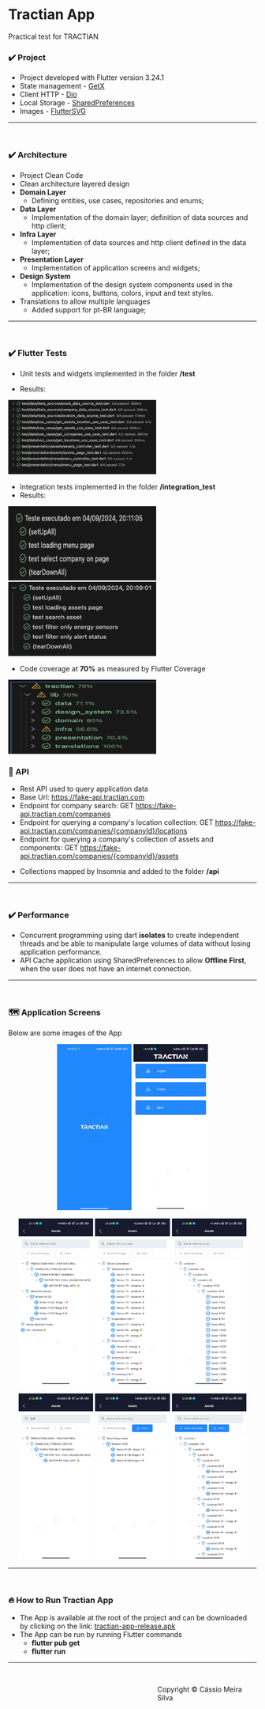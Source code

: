 # Tractian App

Practical test for TRACTIAN

### ✔️ Project
- Project developed with Flutter version 3.24.1
- State management - [GetX](https://pub.dev/packages/get)
- Client HTTP - [Dio](https://pub.dev/packages/dio)
- Local Storage - [SharedPreferences](https://pub.dev/packages/shared_preferences)
- Images - [FlutterSVG](https://pub.dev/packages/flutter_svg)
---
<br />

### ✔️ Architecture
- Project Clean Code
- Clean architecture layered design
- **Domain Layer**
  - Defining entities, use cases, repositories and enums;
- **Data Layer**
  - Implementation of the domain layer; definition of data sources and http client;
- **Infra Layer**
  - Implementation of data sources and http client defined in the data layer;
- **Presentation Layer**
  - Implementation of application screens and widgets;
- **Design System**
  - Implementation of the design system components used in the application: icons, buttons, colors, input and text styles.
- Translations to allow multiple languages
  - Added support for pt-BR language;
---
<br />

### ✔️ Flutter Tests
- Unit tests and widgets implemented in the folder **/test**

- Results:
<p align="left"> 
  <img src="screenshots/test/test.png" width="300" height="150" title="hover text"> 
</p>

- Integration tests implemented in the folder **/integration_test**
- Results:

<p align="left"> 
  <img src="screenshots/integration_test/menu.png" width="300" height="150" title="hover text"> 
  <img src="screenshots/integration_test/assets.png" width="300" height="150"  title="hover text"> 
</p>

- Code coverage at **70%** as measured by Flutter Coverage

<p align="left"> 
  <img src="screenshots/test/coverage.png" width="300" height="150"  title="hover text">
</p>


### 📡 API
- Rest API used to query application data
- Base Url: https://fake-api.tractian.com
- Endpoint for company search: GET https://fake-api.tractian.com/companies
- Endpoint for querying a company's location collection: GET https://fake-api.tractian.com/companies/{companyId}/locations
- Endpoint for querying a company's collection of assets and components: GET https://fake-api.tractian.com/companies/{companyId}/assets
>
- Collections mapped by Insomnia and added to the folder **/api**
---
<br />

### ✔️ Performance
- Concurrent programming using dart **isolates** to create independent threads and be able to manipulate large volumes of data without losing application performance.
- API Cache application using SharedPreferences to allow **Offline First**, when the user does not have an internet connection.

---
<br />

### 🗺️ Application Screens
Below are some images of the App
<p align="center"> 
  <img src="screenshots/splash.jpeg" width="30%" title="hover text"> 
  <img src="screenshots/menu.jpeg" width="30%" title="hover text"> 
</p>
<p align="center"> 
  <img src="screenshots/company_jaguar.jpeg" width="30%" title="hover text"> 
  <img src="screenshots/company_tobias.jpeg" width="30%" title="hover text"> 
  <img src="screenshots/company_apex.jpeg" width="30%" title="hover text"> 
</p>
<p align="center"> 
  <img src="screenshots/filter_search.jpeg" width="30%" title="hover text"> 
  <img src="screenshots/filter_alert.jpeg" width="30%" title="hover text"> 
  <img src="screenshots/filter_status_alert.jpeg" width="30%" title="hover text"> 
</p>

---
<br />

### 🔥 How to Run Tractian App
- The App is available at the root of the project and can be downloaded by clicking on the link: [tractian-app-release.apk](https://github.com/cassiomeira12/tractian/blob/master/tractian-app-release.apk)
- The App can be run by running Flutter commands
  - **flutter pub get**
  - **flutter run**
---
<br />

<footer>
  <p style="float:right; width: 40%;"> Copyright © Cássio Meira Silva 
</p>